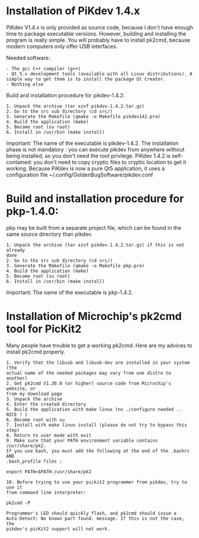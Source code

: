 Installation of PiKdev 1.4.x
============================

PiKdev V1.4.x is only provided as source code, because I don't have enough time
to package executable versions. However, building and installing the program is
really simple. You will probably have to install pk2cmd, because modern
computers only offer USB interfaces.

Needed software:

    - The gcc C++ compiler (g++)
    - Qt 5.x development tools (available with all Linux distributions). A
    simple way to get them is to install the package Qt Creator.
    - Nothing else

Build and installation procedure for pikdev-1.4.2:

    1. Unpack the archive (tar xzvf pikdev-1.4.2.tar.gz)
    2. Go to the src sub directory (cd src/)
    3. Generate the Makefile (qmake -o Makefile pikdev142.pro)
    4. Build the application (make)
    5. Become root (su root)
    6. Install in /usr/bin (make install)

Important: The name of the executable is pikdev-1.4.2. The installation phase
is not mandatory : you can execute pikdev from anywhere without being
installed, so you don't need the root privilege. PiKdev 1.4.2 is
self-contained: you don't need to copy cryptic files to cryptic location to get
it working. Because PiKdev is now a pure Qt5 application, it uses a
configuration file ~/.config/GoldenBugSoftware/pikdev.conf


Build and installation procedure for pkp-1.4.0:
===============================================

pkp may be built from a separate project file, which can be found in the same
source directory than pikdev.

    1. Unpack the archive (tar xzvf pikdev-1.4.2.tar.gz) if this is not already
    done
    2. Go to the src sub directory (cd src/)
    3. Generate the Makefile (qmake -o Makefile pkp.pro)
    4. Build the application (make)
    5. Become root (su root)
    6. Install in /usr/bin (make install)

Important: The name of the executable is pkp-1.4.2.


Installation of Microchip's pk2cmd tool for PicKit2
===================================================

Many people have trouble to get a working pk2cmd. Here are my advices to
install pk2cmd properly.

    1. Verify that the libusb and libusb-dev are installed in your system (the
    actual name of the needed packages may vary from one distro to another)
    2. Get pk2cmd V1.20.0 (or higher) source code from Microchip's website, or
    from my download page
    3. Unpack the archive
    4. Enter the created directory
    5. Build the application with make linux (no ./configure needed .. NICE ! )
    6. Become root with su
    7. Install with make linux install (please do not try to bypass this step)
    8. Return to user mode with exit
    9. Make sure that your PATH environment variable contains /usr/share/pk2.
    If you use bash, you must add the following at the end of the .bashrc AND
    .bash_profile files :

    export PATH=$PATH:/usr/share/pk2

    10. Before trying to use your pickit2 programmer from pikdev, try to use it
    from command line interpreter:

    pk2cmd -P

    Programmer's LED should quickly flash, and pk2cmd should issue a
    Auto-Detect: No known part found. message. If this is not the case, the
    pikdev's picKit2 support will not work.

